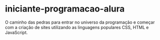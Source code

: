 # iniciante-programacao-alura
O caminho das pedras para entrar no universo da programação e começar com a criação de sites utilizando as linguagens populares CSS, HTML e JavaScript.
